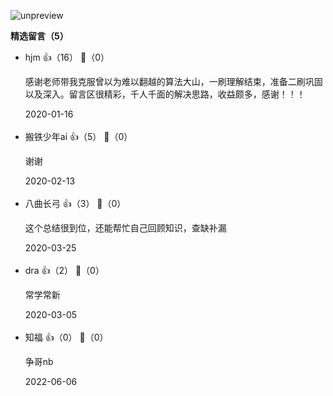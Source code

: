 ![unpreview](https://static001.geekbang.org/resource/image/9c/fe/9cb3a84ee91d8f8c1849e1bd7bc4a8fe.jpg?wh=1243%2A3437)
<div><strong>精选留言（5）</strong></div><ul>
<li><span>hjm</span> 👍（16） 💬（0）<p>感谢老师带我克服曾以为难以翻越的算法大山，一刷理解结束，准备二刷巩固以及深入。留言区很精彩，千人千面的解决思路，收益颇多，感谢！！！</p>2020-01-16</li><br/><li><span>搬铁少年ai</span> 👍（5） 💬（0）<p>谢谢</p>2020-02-13</li><br/><li><span>八曲长弓</span> 👍（3） 💬（0）<p>这个总结很到位，还能帮忙自己回顾知识，查缺补漏</p>2020-03-25</li><br/><li><span>dra</span> 👍（2） 💬（0）<p>常学常新</p>2020-03-05</li><br/><li><span>知福</span> 👍（0） 💬（0）<p>争哥nb</p>2022-06-06</li><br/>
</ul>
